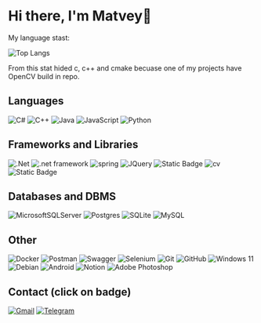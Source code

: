 # Hi there, I'm Matvey👋
My language stast:

![Top Langs](https://github-readme-stats.vercel.app/api/top-langs/?username=AlertedCoffee&layout=compact&hide=c,c%+%+,cmake)

From this stat hided c, c++ and cmake becuase one of my projects have OpenCV build in repo.

## Languages
![C#](https://img.shields.io/badge/c%23-%23239120.svg?style=for-the-badge&logo=csharp&logoColor=white)
![C++](https://img.shields.io/badge/c++-%2300599C.svg?style=for-the-badge&logo=c%2B%2B&logoColor=white)
![Java](https://img.shields.io/badge/java-%23ED8B00.svg?style=for-the-badge&logo=openjdk&logoColor=white)
![JavaScript](https://img.shields.io/badge/javascript-%23323330.svg?style=for-the-badge&logo=javascript&logoColor=%23F7DF1E)
![Python](https://img.shields.io/badge/python-3670A0?style=for-the-badge&logo=python&logoColor=ffdd54)

## Frameworks and Libraries
![.Net](https://img.shields.io/badge/.NET-5C2D91?style=for-the-badge&logo=.net&logoColor=white)
![.net framework](https://img.shields.io/badge/.NET%20Framework-blue?style=for-the-badge)
![spring](https://img.shields.io/badge/Spring%20framework-6DB33F?style=for-the-badge&logo=spring&logoColor=white)
![JQuery](https://img.shields.io/badge/jQuery-0769AD?style=for-the-badge&logo=jquery&logoColor=white)
![Static Badge](https://img.shields.io/badge/ajax-2088c9?style=for-the-badge)
![cv](https://img.shields.io/badge/OpenCV-27338e?style=for-the-badge&logo=OpenCV&logoColor=white)
![Static Badge](https://img.shields.io/badge/aiogram-black?style=for-the-badge)

## Databases and DBMS 
![MicrosoftSQLServer](https://img.shields.io/badge/Microsoft%20SQL%20Server-CC2927?style=for-the-badge&logo=microsoft%20sql%20server&logoColor=white)
![Postgres](https://img.shields.io/badge/postgres-%23316192.svg?style=for-the-badge&logo=postgresql&logoColor=white)
![SQLite](https://img.shields.io/badge/sqlite-%2307405e.svg?style=for-the-badge&logo=sqlite&logoColor=white)
![MySQL](https://img.shields.io/badge/mysql-4479A1.svg?style=for-the-badge&logo=mysql&logoColor=white)

## Other
![Docker](https://img.shields.io/badge/docker-%230db7ed.svg?style=for-the-badge&logo=docker&logoColor=white)
![Postman](https://img.shields.io/badge/Postman-FF6C37?style=for-the-badge&logo=postman&logoColor=white)
![Swagger](https://img.shields.io/badge/-Swagger-%23Clojure?style=for-the-badge&logo=swagger&logoColor=white)
![Selenium](https://img.shields.io/badge/-selenium-%43B02A?style=for-the-badge&logo=selenium&logoColor=white)
![Git](https://img.shields.io/badge/git-%23F05033.svg?style=for-the-badge&logo=git&logoColor=white)
![GitHub](https://img.shields.io/badge/github-%23121011.svg?style=for-the-badge&logo=github&logoColor=white)
![Windows 11](https://img.shields.io/badge/Windows%2011-%230079d5.svg?style=for-the-badge&logo=Windows%2011&logoColor=white)
![Debian](https://img.shields.io/badge/Debian-D70A53?style=for-the-badge&logo=debian&logoColor=white)
![Android](https://img.shields.io/badge/Android-3DDC84?style=for-the-badge&logo=android&logoColor=white)
![Notion](https://img.shields.io/badge/Notion-%23000000.svg?style=for-the-badge&logo=notion&logoColor=white)
![Adobe Photoshop](https://img.shields.io/badge/adobe%20photoshop-%2331A8FF.svg?style=for-the-badge&logo=adobe%20photoshop&logoColor=white)

## Contact (click on badge)
[![Gmail](https://img.shields.io/badge/Gmail-D14836?style=for-the-badge&logo=gmail&logoColor=white)](https://mail.google.com/mail/u/0/?fs=1&to=ozolin.matvei@yandex.ru&tf=cm)
[![Telegram](https://img.shields.io/badge/telegram-blue?style=for-the-badge&logo=telegram&color=blue&link=https%3A%2F%2Ft.me%2FOzolinMatvey)](https://t.me/OzolinMatvey)


